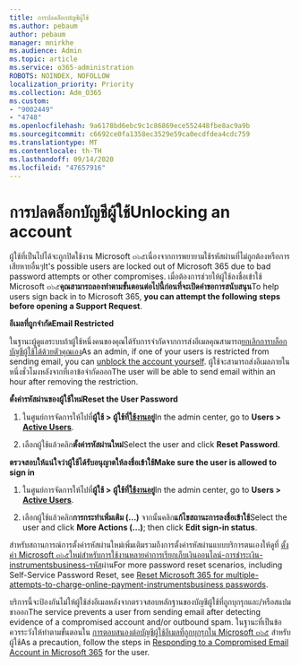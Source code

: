 ```yaml
---
title: การปลดล็อกบัญชีผู้ใช้
ms.author: pebaum
author: pebaum
manager: mnirkhe
ms.audience: Admin
ms.topic: article
ms.service: o365-administration
ROBOTS: NOINDEX, NOFOLLOW
localization_priority: Priority
ms.collection: Adm_O365
ms.custom:
- "9002449"
- "4748"
ms.openlocfilehash: 9a6178bd6ebc9c1c86869ece552448fbe8ac9a9b
ms.sourcegitcommit: c6692ce0fa1358ec3529e59ca0ecdfdea4cdc759
ms.translationtype: MT
ms.contentlocale: th-TH
ms.lasthandoff: 09/14/2020
ms.locfileid: "47657916"
---
```

# <a name="unlocking-an-account"></a><span data-ttu-id="9881e-102">การปลดล็อกบัญชีผู้ใช้</span><span class="sxs-lookup"><span data-stu-id="9881e-102">Unlocking an account</span></span>

<span data-ttu-id="9881e-103">ผู้ใช้ที่เป็นไปได้จะถูกปิดใช้งาน Microsoft ๓๖๕เนื่องจากการพยายามใช้รหัสผ่านที่ไม่ถูกต้องหรือการเสียหายอื่นๆ</span><span class="sxs-lookup"><span data-stu-id="9881e-103">It's possible users are locked out of Microsoft 365 due to bad password attempts or other compromises.</span></span> <span data-ttu-id="9881e-104">เมื่อต้องการช่วยให้ผู้ใช้ลงชื่อเข้าใช้ Microsoft ๓๖๕**คุณสามารถลองทำตามขั้นตอนต่อไปนี้ก่อนที่จะเปิดคำขอการสนับสนุน**</span><span class="sxs-lookup"><span data-stu-id="9881e-104">To help users sign back in to Microsoft 365, **you can attempt the following steps before opening a Support Request**.</span></span> 

<span data-ttu-id="9881e-105">**อีเมลที่ถูกจำกัด**</span><span class="sxs-lookup"><span data-stu-id="9881e-105">**Email Restricted**</span></span>

<span data-ttu-id="9881e-106">ในฐานะผู้ดูแลระบบถ้าผู้ใช้หนึ่งคนของคุณได้รับการจำกัดจากการส่งอีเมลคุณสามารถ[ยกเลิกการบล็อกบัญชีผู้ใช้ได้ด้วยตัวคุณเอง](https://docs.microsoft.com/microsoft-365/security/office-365-security/removing-user-from-restricted-users-portal-after-spam)</span><span class="sxs-lookup"><span data-stu-id="9881e-106">As an admin, if one of your users is restricted from sending email, you can [unblock the account yourself](https://docs.microsoft.com/microsoft-365/security/office-365-security/removing-user-from-restricted-users-portal-after-spam).</span></span> <span data-ttu-id="9881e-107">ผู้ใช้จะสามารถส่งอีเมลภายในหนึ่งชั่วโมงหลังจากที่เอาข้อจำกัดออก</span><span class="sxs-lookup"><span data-stu-id="9881e-107">The user will be able to send email within an hour after removing the restriction.</span></span>

<span data-ttu-id="9881e-108">**ตั้งค่ารหัสผ่านของผู้ใช้ใหม่**</span><span class="sxs-lookup"><span data-stu-id="9881e-108">**Reset the User Password**</span></span>

1. <span data-ttu-id="9881e-109">ในศูนย์การจัดการให้ไปที่**ผู้ใช้ > ผู้ใช้ที่[ใช้งานอยู่](https://admin.microsoft.com/Adminportal/Home?source=applauncher#/users)**</span><span class="sxs-lookup"><span data-stu-id="9881e-109">In the admin center, go to **Users > [Active Users](https://admin.microsoft.com/Adminportal/Home?source=applauncher#/users)**.</span></span>

2. <span data-ttu-id="9881e-110">เลือกผู้ใช้แล้วคลิก**ตั้งค่ารหัสผ่านใหม่**</span><span class="sxs-lookup"><span data-stu-id="9881e-110">Select the user and click **Reset Password**.</span></span>

<span data-ttu-id="9881e-111">**ตรวจสอบให้แน่ใจว่าผู้ใช้ได้รับอนุญาตให้ลงชื่อเข้าใช้**</span><span class="sxs-lookup"><span data-stu-id="9881e-111">**Make sure the user is allowed to sign in**</span></span>

1. <span data-ttu-id="9881e-112">ในศูนย์การจัดการให้ไปที่**ผู้ใช้ > ผู้ใช้ที่[ใช้งานอยู่](https://admin.microsoft.com/Adminportal/Home?source=applauncher#/users)**</span><span class="sxs-lookup"><span data-stu-id="9881e-112">In the admin center, go to **Users > [Active Users](https://admin.microsoft.com/Adminportal/Home?source=applauncher#/users)**.</span></span>

2. <span data-ttu-id="9881e-113">เลือกผู้ใช้แล้วคลิก**การกระทำเพิ่มเติม (...)** จากนั้นคลิก**แก้ไขสถานะการลงชื่อเข้าใช้**</span><span class="sxs-lookup"><span data-stu-id="9881e-113">Select the user and click **More Actions (...)**; then click **Edit sign-in status**.</span></span>

<span data-ttu-id="9881e-114">สำหรับสถานการณ์การตั้งค่ารหัสผ่านใหม่เพิ่มเติมรวมถึงการตั้งค่ารหัสผ่านแบบบริการตนเองให้ดูที่ [ตั้งค่า Microsoft ๓๖๕ใหม่สำหรับการใช้งานหลายค่าการเรียกเก็บเงินออนไลน์-การชำระเงิน-instrumentsbusiness-รหัส](https://docs.microsoft.com/microsoft-365/admin/add-users/reset-passwords?view=o365-worldwide)ผ่าน</span><span class="sxs-lookup"><span data-stu-id="9881e-114">For more password reset scenarios, including Self-Service Password Reset, see [Reset Microsoft 365 for multiple-attempts-to-charge-online-payment-instrumentsbusiness passwords](https://docs.microsoft.com/microsoft-365/admin/add-users/reset-passwords?view=o365-worldwide).</span></span>

<span data-ttu-id="9881e-115">บริการนี้จะป้องกันไม่ให้ผู้ใช้ส่งอีเมลหลังจากตรวจสอบหลักฐานของบัญชีผู้ใช้ที่ถูกบุกรุกและ/หรือสแปมขาออก</span><span class="sxs-lookup"><span data-stu-id="9881e-115">The service prevents a user from sending email after detecting evidence of a compromised account and/or outbound spam.</span></span> <span data-ttu-id="9881e-116">ในฐานะที่เป็นข้อควรระวังให้ทำตามขั้นตอนใน [การตอบสนองต่อบัญชีผู้ใช้อีเมลที่ถูกบุกรุกใน Microsoft ๓๖๕](https://docs.microsoft.com/microsoft-365/security/office-365-security/responding-to-a-compromised-email-account) สำหรับผู้ใช้</span><span class="sxs-lookup"><span data-stu-id="9881e-116">As a precaution, follow the steps in [Responding to a Compromised Email Account in Microsoft 365](https://docs.microsoft.com/microsoft-365/security/office-365-security/responding-to-a-compromised-email-account) for the user.</span></span>

